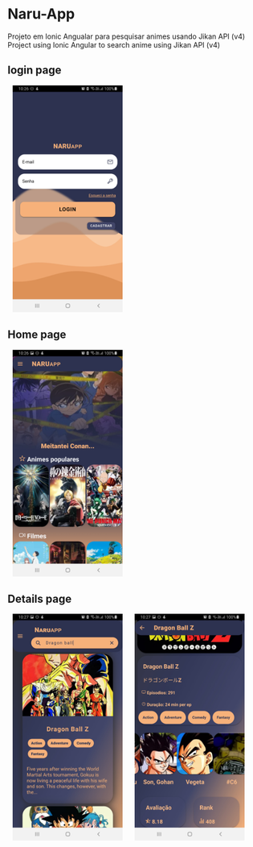 # Naru-App

Projeto em Ionic Angualar para pesquisar animes usando Jikan API (v4) <br>
Project using Ionic Angular to search anime using Jikan API (v4)

## login page

<img src="./screenshot/login.jpg" style="height: 450px; margin: 0 10px;"/>

## Home page

<img src="./screenshot/home.jpg" style="height: 450px; margin: 0 10px;"/>

## Details page

<img src="./screenshot/detail.jpg" style="height: 450px; margin: 0 10px;"/>
<img src="./screenshot/details.jpg" style="height: 450px; margin: 0 10px;"/>
